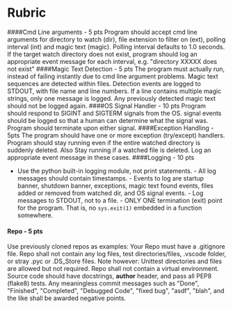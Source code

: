 # Rubric
####Cmd Line arguments - 5 pts
Program should accept cmd line arguments for directory to watch (dir), file extension to filter on (ext), polling interval (int) and magic text (magic). Polling interval defaults to 1.0 seconds. If the target watch directory does not exist, program should log an appropriate event message for each interval, e.g. "directory XXXXX does not exist"
####Magic Text Detection - 5 pts
The program must actually run, instead of failing instantly due to cmd line argument problems. Magic text sequences are detected within files. Detection events are logged to STDOUT, with file name and line numbers. If a line contains multiple magic strings, only one message is logged. Any previously detected magic text should not be logged again.
####OS Signal Handler - 10 pts
Program should respond to SIGINT and SIGTERM signals from the OS. signal events should be logged so that a human can determine what the signal was. Program should terminate upon either signal.
####Exception Handling - 5pts
The program should have one or more exception (try/except) handlers. Program should stay running even if the entire watched directory is suddenly deleted. Also Stay running if a watched file is deleted. Log an appropriate event message in these cases.
####Logging - 10 pts
- Use the python built-in logging module, not print statements. - All log messages should contain timestamps. - Events to log are startup banner, shutdown banner, exceptions, magic text found events, files added or removed from watched dir, and OS signal events. - Log messages to STDOUT, not to a file. - ONLY ONE termination (exit) point for the program. That is, no `sys.exit(1)` embedded in a function somewhere.
#### Repo - 5 pts
Use previously cloned repos as examples: Your Repo must have a .gitignore file. Repo shall not contain any log files, test directories/files, .vscode folder, or stray .pyc or .DS_Store files. Note however: Unittest directories and files are allowed but not required. Repo shall not contain a virtual environment. Source code should have docstrings, __author__ header, and pass all PEP8 (flake8) tests. Any meaningless commit messages such as "Done", "Finished", "Completed", "Debugged Code", "fixed bug", "asdf", "blah", and the like shall be awarded negative points.
